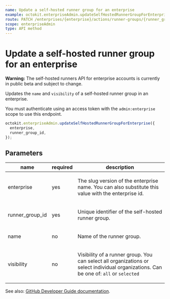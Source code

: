 ```yaml
---
name: Update a self-hosted runner group for an enterprise
example: octokit.enterpriseAdmin.updateSelfHostedRunnerGroupForEnterprise({ enterprise, runner_group_id })
route: PATCH /enterprises/{enterprise}/actions/runner-groups/{runner_group_id}
scope: enterpriseAdmin
type: API method
---
```


# Update a self-hosted runner group for an enterprise

**Warning:** The self-hosted runners API for enterprise accounts is currently in public beta and subject to change.

Updates the `name` and `visibility` of a self-hosted runner group in an enterprise.

You must authenticate using an access token with the `admin:enterprise` scope to use this endpoint.

```js
octokit.enterpriseAdmin.updateSelfHostedRunnerGroupForEnterprise({
  enterprise,
  runner_group_id,
});
```

## Parameters

<table>
  <thead>
    <tr>
      <th>name</th>
      <th>required</th>
      <th>description</th>
    </tr>
  </thead>
  <tbody>
    <tr><td>enterprise</td><td>yes</td><td>

The slug version of the enterprise name. You can also substitute this value with the enterprise id.

</td></tr>
<tr><td>runner_group_id</td><td>yes</td><td>

Unique identifier of the self-hosted runner group.

</td></tr>
<tr><td>name</td><td>no</td><td>

Name of the runner group.

</td></tr>
<tr><td>visibility</td><td>no</td><td>

Visibility of a runner group. You can select all organizations or select individual organizations. Can be one of: `all` or `selected`

</td></tr>
  </tbody>
</table>

See also: [GitHub Developer Guide documentation](https://developer.github.com/v3/enterprise-admin/actions/#update-a-self-hosted-runner-group-for-an-enterprise).
